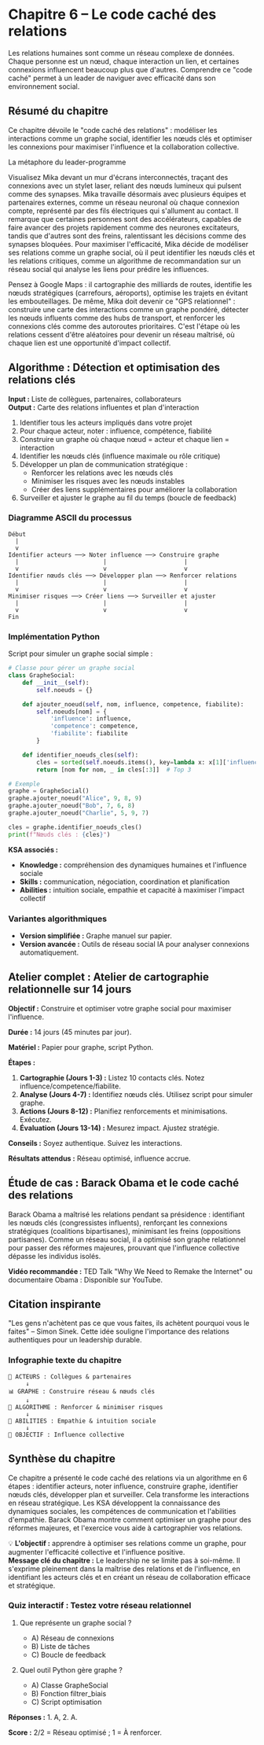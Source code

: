 # Chapitre 6 – Le code caché des relations

Les relations humaines sont comme un réseau complexe de données. Chaque personne est un nœud, chaque interaction un lien, et certaines connexions influencent beaucoup plus que d'autres. Comprendre ce "code caché" permet à un leader de naviguer avec efficacité dans son environnement social.

## Résumé du chapitre
Ce chapitre dévoile le "code caché des relations" : modéliser les interactions comme un graphe social, identifier les nœuds clés et optimiser les connexions pour maximiser l'influence et la collaboration collective.

La métaphore du leader-programme

Visualisez Mika devant un mur d'écrans interconnectés, traçant des connexions avec un stylet laser, reliant des nœuds lumineux qui pulsent comme des synapses. Mika travaille désormais avec plusieurs équipes et partenaires externes, comme un réseau neuronal où chaque connexion compte, représenté par des fils électriques qui s'allument au contact. Il remarque que certaines personnes sont des accélérateurs, capables de faire avancer des projets rapidement comme des neurones excitateurs, tandis que d'autres sont des freins, ralentissant les décisions comme des synapses bloquées. Pour maximiser l'efficacité, Mika décide de modéliser ses relations comme un graphe social, où il peut identifier les nœuds clés et les relations critiques, comme un algorithme de recommandation sur un réseau social qui analyse les liens pour prédire les influences.

Pensez à Google Maps : il cartographie des milliards de routes, identifie les nœuds stratégiques (carrefours, aéroports), optimise les trajets en évitant les embouteillages. De même, Mika doit devenir ce "GPS relationnel" : construire une carte des interactions comme un graphe pondéré, détecter les nœuds influents comme des hubs de transport, et renforcer les connexions clés comme des autoroutes prioritaires. C'est l'étape où les relations cessent d'être aléatoires pour devenir un réseau maîtrisé, où chaque lien est une opportunité d'impact collectif.

## Algorithme : Détection et optimisation des relations clés

**Input :** Liste de collègues, partenaires, collaborateurs  
**Output :** Carte des relations influentes et plan d'interaction

1. Identifier tous les acteurs impliqués dans votre projet
2. Pour chaque acteur, noter : influence, compétence, fiabilité
3. Construire un graphe où chaque nœud = acteur et chaque lien = interaction
4. Identifier les nœuds clés (influence maximale ou rôle critique)
5. Développer un plan de communication stratégique :
   - Renforcer les relations avec les nœuds clés
   - Minimiser les risques avec les nœuds instables
   - Créer des liens supplémentaires pour améliorer la collaboration
6. Surveiller et ajuster le graphe au fil du temps (boucle de feedback)

### Diagramme ASCII du processus

```
Début
  |
  v
Identifier acteurs ──> Noter influence ──> Construire graphe
  |                        |                      |
  v                        v                      v
Identifier nœuds clés ──> Développer plan ──> Renforcer relations
  |                        |                      |
  v                        v                      v
Minimiser risques ──> Créer liens ──> Surveiller et ajuster
  |                        |                      |
  v                        v                      v
Fin
```

### Implémentation Python

Script pour simuler un graphe social simple :

```python
# Classe pour gérer un graphe social
class GrapheSocial:
    def __init__(self):
        self.noeuds = {}

    def ajouter_noeud(self, nom, influence, competence, fiabilite):
        self.noeuds[nom] = {
            'influence': influence,
            'competence': competence,
            'fiabilite': fiabilite
        }

    def identifier_noeuds_cles(self):
        cles = sorted(self.noeuds.items(), key=lambda x: x[1]['influence'], reverse=True)
        return [nom for nom, _ in cles[:3]]  # Top 3

# Exemple
graphe = GrapheSocial()
graphe.ajouter_noeud("Alice", 9, 8, 9)
graphe.ajouter_noeud("Bob", 7, 6, 8)
graphe.ajouter_noeud("Charlie", 5, 9, 7)

cles = graphe.identifier_noeuds_cles()
print(f"Nœuds clés : {cles}")
```

**KSA associés :**
- **Knowledge :** compréhension des dynamiques humaines et l'influence sociale
- **Skills :** communication, négociation, coordination et planification
- **Abilities :** intuition sociale, empathie et capacité à maximiser l'impact collectif

### Variantes algorithmiques
- **Version simplifiée :** Graphe manuel sur papier.
- **Version avancée :** Outils de réseau social IA pour analyser connexions automatiquement.

## Atelier complet : Atelier de cartographie relationnelle sur 14 jours

**Objectif :** Construire et optimiser votre graphe social pour maximiser l'influence.

**Durée :** 14 jours (45 minutes par jour).

**Matériel :** Papier pour graphe, script Python.

**Étapes :**
1. **Cartographie (Jours 1-3) :** Listez 10 contacts clés. Notez influence/competence/fiabilite.
2. **Analyse (Jours 4-7) :** Identifiez nœuds clés. Utilisez script pour simuler graphe.
3. **Actions (Jours 8-12) :** Planifiez renforcements et minimisations. Exécutez.
4. **Évaluation (Jours 13-14) :** Mesurez impact. Ajustez stratégie.

**Conseils :** Soyez authentique. Suivez les interactions.

**Résultats attendus :** Réseau optimisé, influence accrue.

## Étude de cas : Barack Obama et le code caché des relations

Barack Obama a maîtrisé les relations pendant sa présidence : identifiant les nœuds clés (congressistes influents), renforçant les connexions stratégiques (coalitions bipartisanes), minimisant les freins (oppositions partisanes). Comme un réseau social, il a optimisé son graphe relationnel pour passer des réformes majeures, prouvant que l'influence collective dépasse les individus isolés.

**Vidéo recommandée :** TED Talk "Why We Need to Remake the Internet" ou documentaire Obama : Disponible sur YouTube.

## Citation inspirante

"Les gens n'achètent pas ce que vous faites, ils achètent pourquoi vous le faites" – Simon Sinek. Cette idée souligne l'importance des relations authentiques pour un leadership durable.

### Infographie texte du chapitre

```
👥 ACTEURS : Collègues & partenaires
     ↓
📊 GRAPHE : Construire réseau & nœuds clés
     ↓
🔄 ALGORITHME : Renforcer & minimiser risques
     ↓
🤝 ABILITIES : Empathie & intuition sociale
     ↓
🎯 OBJECTIF : Influence collective
```

## Synthèse du chapitre
Ce chapitre a présenté le code caché des relations via un algorithme en 6 étapes : identifier acteurs, noter influence, construire graphe, identifier nœuds clés, développer plan et surveiller. Cela transforme les interactions en réseau stratégique. Les KSA développent la connaissance des dynamiques sociales, les compétences de communication et l'abilities d'empathie. Barack Obama montre comment optimiser un graphe pour des réformes majeures, et l'exercice vous aide à cartographier vos relations.

💡 **L'objectif :** apprendre à optimiser ses relations comme un graphe, pour augmenter l'efficacité collective et l'influence positive.  
**Message clé du chapitre :** Le leadership ne se limite pas à soi-même. Il s'exprime pleinement dans la maîtrise des relations et de l'influence, en identifiant les acteurs clés et en créant un réseau de collaboration efficace et stratégique.

### Quiz interactif : Testez votre réseau relationnel

1. Que représente un graphe social ?
   - A) Réseau de connexions
   - B) Liste de tâches
   - C) Boucle de feedback

2. Quel outil Python gère graphe ?
   - A) Classe GrapheSocial
   - B) Fonction filtrer_biais
   - C) Script optimisation

**Réponses :** 1. A, 2. A.

**Score :** 2/2 = Réseau optimisé ; 1 = À renforcer.
